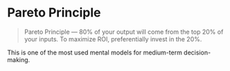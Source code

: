 # Pareto Principle

> Pareto Principle — 80% of your output will come from the top 20% of your inputs. To maximize ROI, preferentially invest in the 20%.

This is one of the most used mental models for medium-term decision-making.